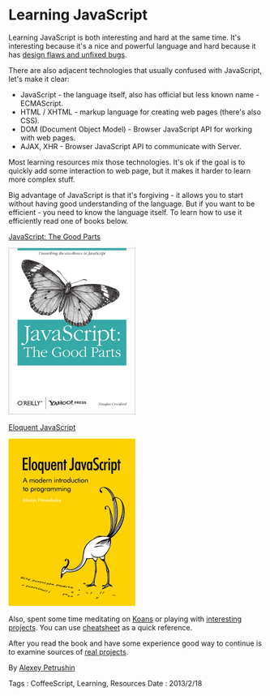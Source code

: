 # Learning JavaScript

Learning JavaScript is both interesting and hard at the same time. It's
interesting because it's a nice and powerful language and hard because it has
[design flaws and unfixed bugs](misunderstanding-of-javascript).

There are also adjacent technologies that usually confused with JavaScript, let's make
it clear:

- JavaScript - the language itself, also has official but less known name - ECMAScript.
- HTML / XHTML - markup language for creating web pages (there's also CSS).
- DOM (Document Object Model) - Browser JavaScript API for working with web pages.
- AJAX, XHR - Browser JavaScript API to communicate with Server.

Most learning resources mix those technologies. It's ok if the goal is to quickly add some
interaction to web page, but it makes it harder to learn more complex stuff.

Big advantage of JavaScript is that it's forgiving - it allows you to start without having good
understanding of the language. But if you want to be efficient - you need to know the language
itself. To learn how to use it efficiently read one of books below.

[JavaScript: The Good Parts](http://www.amazon.com/JavaScript-Good-Parts-Douglas-Crockford/dp/0596517742)

![JavaScript: The Good Parts](learning-javascript/javascript-the-good-parts.jpg)

[Eloquent JavaScript](http://eloquentjavascript.net)

![Eloquent JavaScript](learning-javascript/eloquent-javascript.png)

Also, spent some time meditating on [Koans](https://github.com/mrdavidlaing/javascript-koans) or
playing with [interesting projects](interesting-resources-for-learning). You can use
[cheatsheet](http://alexeypetrushin.github.com/cheatsheets/javascript.html) as a quick reference.

After you read the book and have some experience good way to continue is to examine
sources of [real projects](https://github.com/languages/JavaScript/most_watched).

By [Alexey Petrushin](http://petrush.in)

Tags : CoffeeScript, Learning, Resources
Date : 2013/2/18